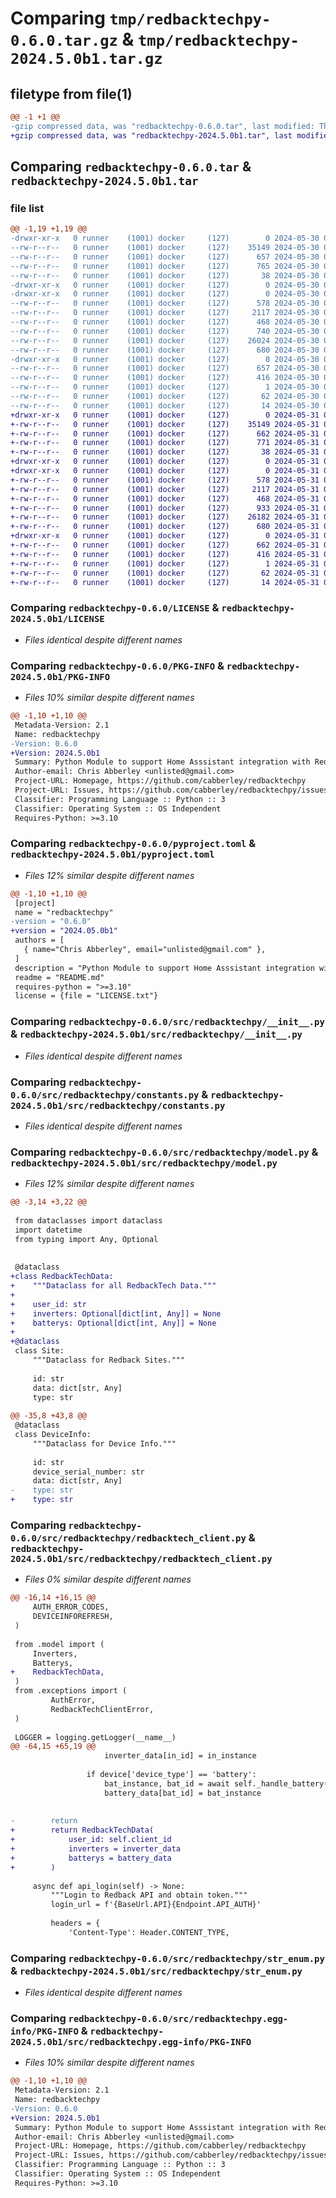 # Comparing `tmp/redbacktechpy-0.6.0.tar.gz` & `tmp/redbacktechpy-2024.5.0b1.tar.gz`

## filetype from file(1)

```diff
@@ -1 +1 @@
-gzip compressed data, was "redbacktechpy-0.6.0.tar", last modified: Thu May 30 08:13:01 2024, max compression
+gzip compressed data, was "redbacktechpy-2024.5.0b1.tar", last modified: Fri May 31 01:52:31 2024, max compression
```

## Comparing `redbacktechpy-0.6.0.tar` & `redbacktechpy-2024.5.0b1.tar`

### file list

```diff
@@ -1,19 +1,19 @@
-drwxr-xr-x   0 runner    (1001) docker     (127)        0 2024-05-30 08:13:01.468780 redbacktechpy-0.6.0/
--rw-r--r--   0 runner    (1001) docker     (127)    35149 2024-05-30 08:12:56.000000 redbacktechpy-0.6.0/LICENSE
--rw-r--r--   0 runner    (1001) docker     (127)      657 2024-05-30 08:13:01.468780 redbacktechpy-0.6.0/PKG-INFO
--rw-r--r--   0 runner    (1001) docker     (127)      765 2024-05-30 08:12:56.000000 redbacktechpy-0.6.0/pyproject.toml
--rw-r--r--   0 runner    (1001) docker     (127)       38 2024-05-30 08:13:01.468780 redbacktechpy-0.6.0/setup.cfg
-drwxr-xr-x   0 runner    (1001) docker     (127)        0 2024-05-30 08:13:01.468780 redbacktechpy-0.6.0/src/
-drwxr-xr-x   0 runner    (1001) docker     (127)        0 2024-05-30 08:13:01.468780 redbacktechpy-0.6.0/src/redbacktechpy/
--rw-r--r--   0 runner    (1001) docker     (127)      578 2024-05-30 08:12:56.000000 redbacktechpy-0.6.0/src/redbacktechpy/__init__.py
--rw-r--r--   0 runner    (1001) docker     (127)     2117 2024-05-30 08:12:56.000000 redbacktechpy-0.6.0/src/redbacktechpy/constants.py
--rw-r--r--   0 runner    (1001) docker     (127)      468 2024-05-30 08:12:56.000000 redbacktechpy-0.6.0/src/redbacktechpy/exceptions.py
--rw-r--r--   0 runner    (1001) docker     (127)      740 2024-05-30 08:12:56.000000 redbacktechpy-0.6.0/src/redbacktechpy/model.py
--rw-r--r--   0 runner    (1001) docker     (127)    26024 2024-05-30 08:12:56.000000 redbacktechpy-0.6.0/src/redbacktechpy/redbacktech_client.py
--rw-r--r--   0 runner    (1001) docker     (127)      680 2024-05-30 08:12:56.000000 redbacktechpy-0.6.0/src/redbacktechpy/str_enum.py
-drwxr-xr-x   0 runner    (1001) docker     (127)        0 2024-05-30 08:13:01.468780 redbacktechpy-0.6.0/src/redbacktechpy.egg-info/
--rw-r--r--   0 runner    (1001) docker     (127)      657 2024-05-30 08:13:01.000000 redbacktechpy-0.6.0/src/redbacktechpy.egg-info/PKG-INFO
--rw-r--r--   0 runner    (1001) docker     (127)      416 2024-05-30 08:13:01.000000 redbacktechpy-0.6.0/src/redbacktechpy.egg-info/SOURCES.txt
--rw-r--r--   0 runner    (1001) docker     (127)        1 2024-05-30 08:13:01.000000 redbacktechpy-0.6.0/src/redbacktechpy.egg-info/dependency_links.txt
--rw-r--r--   0 runner    (1001) docker     (127)       62 2024-05-30 08:13:01.000000 redbacktechpy-0.6.0/src/redbacktechpy.egg-info/requires.txt
--rw-r--r--   0 runner    (1001) docker     (127)       14 2024-05-30 08:13:01.000000 redbacktechpy-0.6.0/src/redbacktechpy.egg-info/top_level.txt
+drwxr-xr-x   0 runner    (1001) docker     (127)        0 2024-05-31 01:52:31.191617 redbacktechpy-2024.5.0b1/
+-rw-r--r--   0 runner    (1001) docker     (127)    35149 2024-05-31 01:52:26.000000 redbacktechpy-2024.5.0b1/LICENSE
+-rw-r--r--   0 runner    (1001) docker     (127)      662 2024-05-31 01:52:31.191617 redbacktechpy-2024.5.0b1/PKG-INFO
+-rw-r--r--   0 runner    (1001) docker     (127)      771 2024-05-31 01:52:26.000000 redbacktechpy-2024.5.0b1/pyproject.toml
+-rw-r--r--   0 runner    (1001) docker     (127)       38 2024-05-31 01:52:31.191617 redbacktechpy-2024.5.0b1/setup.cfg
+drwxr-xr-x   0 runner    (1001) docker     (127)        0 2024-05-31 01:52:31.187617 redbacktechpy-2024.5.0b1/src/
+drwxr-xr-x   0 runner    (1001) docker     (127)        0 2024-05-31 01:52:31.187617 redbacktechpy-2024.5.0b1/src/redbacktechpy/
+-rw-r--r--   0 runner    (1001) docker     (127)      578 2024-05-31 01:52:26.000000 redbacktechpy-2024.5.0b1/src/redbacktechpy/__init__.py
+-rw-r--r--   0 runner    (1001) docker     (127)     2117 2024-05-31 01:52:26.000000 redbacktechpy-2024.5.0b1/src/redbacktechpy/constants.py
+-rw-r--r--   0 runner    (1001) docker     (127)      468 2024-05-31 01:52:26.000000 redbacktechpy-2024.5.0b1/src/redbacktechpy/exceptions.py
+-rw-r--r--   0 runner    (1001) docker     (127)      933 2024-05-31 01:52:26.000000 redbacktechpy-2024.5.0b1/src/redbacktechpy/model.py
+-rw-r--r--   0 runner    (1001) docker     (127)    26182 2024-05-31 01:52:26.000000 redbacktechpy-2024.5.0b1/src/redbacktechpy/redbacktech_client.py
+-rw-r--r--   0 runner    (1001) docker     (127)      680 2024-05-31 01:52:26.000000 redbacktechpy-2024.5.0b1/src/redbacktechpy/str_enum.py
+drwxr-xr-x   0 runner    (1001) docker     (127)        0 2024-05-31 01:52:31.187617 redbacktechpy-2024.5.0b1/src/redbacktechpy.egg-info/
+-rw-r--r--   0 runner    (1001) docker     (127)      662 2024-05-31 01:52:31.000000 redbacktechpy-2024.5.0b1/src/redbacktechpy.egg-info/PKG-INFO
+-rw-r--r--   0 runner    (1001) docker     (127)      416 2024-05-31 01:52:31.000000 redbacktechpy-2024.5.0b1/src/redbacktechpy.egg-info/SOURCES.txt
+-rw-r--r--   0 runner    (1001) docker     (127)        1 2024-05-31 01:52:31.000000 redbacktechpy-2024.5.0b1/src/redbacktechpy.egg-info/dependency_links.txt
+-rw-r--r--   0 runner    (1001) docker     (127)       62 2024-05-31 01:52:31.000000 redbacktechpy-2024.5.0b1/src/redbacktechpy.egg-info/requires.txt
+-rw-r--r--   0 runner    (1001) docker     (127)       14 2024-05-31 01:52:31.000000 redbacktechpy-2024.5.0b1/src/redbacktechpy.egg-info/top_level.txt
```

### Comparing `redbacktechpy-0.6.0/LICENSE` & `redbacktechpy-2024.5.0b1/LICENSE`

 * *Files identical despite different names*

### Comparing `redbacktechpy-0.6.0/PKG-INFO` & `redbacktechpy-2024.5.0b1/PKG-INFO`

 * *Files 10% similar despite different names*

```diff
@@ -1,10 +1,10 @@
 Metadata-Version: 2.1
 Name: redbacktechpy
-Version: 0.6.0
+Version: 2024.5.0b1
 Summary: Python Module to support Home Asssistant integration with Redback Technologies Smart Hybrid Inverter
 Author-email: Chris Abberley <unlisted@gmail.com>
 Project-URL: Homepage, https://github.com/cabberley/redbacktechpy
 Project-URL: Issues, https://github.com/cabberley/redbacktechpy/issues
 Classifier: Programming Language :: Python :: 3
 Classifier: Operating System :: OS Independent
 Requires-Python: >=3.10
```

### Comparing `redbacktechpy-0.6.0/pyproject.toml` & `redbacktechpy-2024.5.0b1/pyproject.toml`

 * *Files 12% similar despite different names*

```diff
@@ -1,10 +1,10 @@
 [project]
 name = "redbacktechpy"
-version = "0.6.0"
+version = "2024.05.0b1"
 authors = [
   { name="Chris Abberley", email="unlisted@gmail.com" },
 ]
 description = "Python Module to support Home Asssistant integration with Redback Technologies Smart Hybrid Inverter"
 readme = "README.md"
 requires-python = ">=3.10"
 license = {file = "LICENSE.txt"}
```

### Comparing `redbacktechpy-0.6.0/src/redbacktechpy/__init__.py` & `redbacktechpy-2024.5.0b1/src/redbacktechpy/__init__.py`

 * *Files identical despite different names*

### Comparing `redbacktechpy-0.6.0/src/redbacktechpy/constants.py` & `redbacktechpy-2024.5.0b1/src/redbacktechpy/constants.py`

 * *Files identical despite different names*

### Comparing `redbacktechpy-0.6.0/src/redbacktechpy/model.py` & `redbacktechpy-2024.5.0b1/src/redbacktechpy/model.py`

 * *Files 12% similar despite different names*

```diff
@@ -3,14 +3,22 @@
 
 from dataclasses import dataclass
 import datetime
 from typing import Any, Optional
 
 
 @dataclass
+class RedbackTechData:
+    """Dataclass for all RedbackTech Data."""
+
+    user_id: str
+    inverters: Optional[dict[int, Any]] = None
+    batterys: Optional[dict[int, Any]] = None
+
+@dataclass
 class Site:
     """Dataclass for Redback Sites."""
 
     id: str
     data: dict[str, Any]
     type: str
     
@@ -35,8 +43,8 @@
 @dataclass
 class DeviceInfo:
     """Dataclass for Device Info."""
 
     id: str
     device_serial_number: str
     data: dict[str, Any]
-    type: str
+    type: str
```

### Comparing `redbacktechpy-0.6.0/src/redbacktechpy/redbacktech_client.py` & `redbacktechpy-2024.5.0b1/src/redbacktechpy/redbacktech_client.py`

 * *Files 0% similar despite different names*

```diff
@@ -16,14 +16,15 @@
     AUTH_ERROR_CODES,
     DEVICEINFOREFRESH,
 )
 
 from .model import (
     Inverters,
     Batterys,
+    RedbackTechData,
 )
 from .exceptions import (
         AuthError, 
         RedbackTechClientError,
 )
 
 LOGGER = logging.getLogger(__name__)
@@ -64,15 +65,19 @@
                     inverter_data[in_id] = in_instance
                     
                 if device['device_type'] == 'battery':
                     bat_instance, bat_id = await self._handle_battery(device)
                     battery_data[bat_id] = bat_instance
                     
         
-        return
+        return RedbackTechData(
+            user_id: self.client_id
+            inverters = inverter_data
+            batterys = battery_data
+        )
         
     async def api_login(self) -> None:
         """Login to Redback API and obtain token."""
         login_url = f'{BaseUrl.API}{Endpoint.API_AUTH}'
 
         headers = {
             'Content-Type': Header.CONTENT_TYPE,
```

### Comparing `redbacktechpy-0.6.0/src/redbacktechpy/str_enum.py` & `redbacktechpy-2024.5.0b1/src/redbacktechpy/str_enum.py`

 * *Files identical despite different names*

### Comparing `redbacktechpy-0.6.0/src/redbacktechpy.egg-info/PKG-INFO` & `redbacktechpy-2024.5.0b1/src/redbacktechpy.egg-info/PKG-INFO`

 * *Files 10% similar despite different names*

```diff
@@ -1,10 +1,10 @@
 Metadata-Version: 2.1
 Name: redbacktechpy
-Version: 0.6.0
+Version: 2024.5.0b1
 Summary: Python Module to support Home Asssistant integration with Redback Technologies Smart Hybrid Inverter
 Author-email: Chris Abberley <unlisted@gmail.com>
 Project-URL: Homepage, https://github.com/cabberley/redbacktechpy
 Project-URL: Issues, https://github.com/cabberley/redbacktechpy/issues
 Classifier: Programming Language :: Python :: 3
 Classifier: Operating System :: OS Independent
 Requires-Python: >=3.10
```

